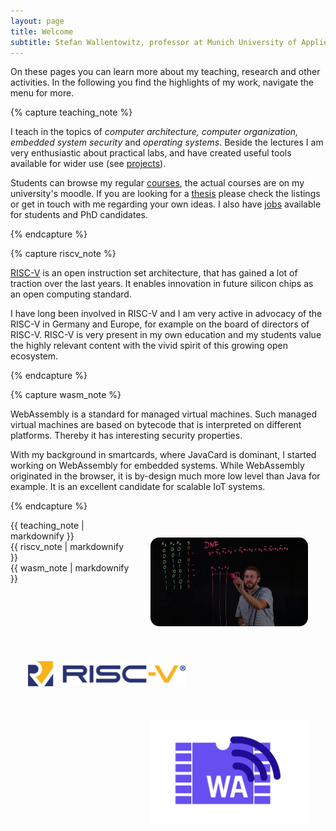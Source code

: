 ```yaml
---
layout: page
title: Welcome
subtitle: Stefan Wallentowitz, professor at Munich University of Applied Sciences
---
```


On these pages you can learn more about my teaching, research and other
activities. In the following you find the highlights of my work, navigate the
menu for more.

{% capture teaching_note %}

I teach in the topics of *computer architecture, computer organization,
embedded system security* and *operating systems*. Beside the lectures I
am very enthusiastic about practical labs, and have created useful tools
available for wider use (see [projects](/projects)).

Students can browse my regular [courses](/courses), the actual courses are on my
university's moodle. If you are looking for a [thesis](/theses-jobs) please
check the listings or get in touch with me regarding your own ideas. I also have
[jobs](/theses-jobs) available for students and PhD candidates.

{% endcapture %}

{% capture riscv_note %}

<a href="https://riscv.org" target="_blank">RISC-V</a> is an open instruction
set architecture, that has gained a lot of traction over the last years. It
enables innovation in future silicon chips as an open computing standard.

I have long been involved in RISC-V and I am very active in advocacy of the
RISC-V in Germany and Europe, for example on the board of directors of RISC-V.
RISC-V is very present in my own education and my students value the highly
relevant content with the vivid spirit of this growing open ecosystem.

{% endcapture %}

{% capture wasm_note %}

WebAssembly is a standard for managed virtual machines. Such managed virtual
machines are based on bytecode that is interpreted on different platforms.
Thereby it has interesting security properties.

With my background in smartcards, where JavaCard is dominant, I started working
on WebAssembly for embedded systems. While WebAssembly originated in the
browser, it is by-design much more low level than Java for example. It is an
excellent candidate for scalable IoT systems.

{% endcapture %}

<article>
  <div class="row maincontent">
    <div class="col-12">
        <img src="/assets/img/teaching.png" style="float: right; width: 18em; padding: 2em; border-radius: 3em;">
        {{ teaching_note | markdownify }}
    </div>
  </div>
</article>

<article>
  <div class="row maincontent">
    <div class="col-12">
        <img src="/assets/img/riscv.png" style="float: left; width: 18em; padding: 2em;">
        {{ riscv_note | markdownify }}
    </div>
  </div>
</article>

<article>
  <div class="row maincontent">
    <div class="col-12">
        <img src="/assets/img/wasm4iot.png" style="float: right; width: 18em; padding: 2em;">
        {{ wasm_note | markdownify }}
    </div>
  </div>
</article>
